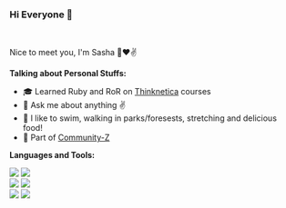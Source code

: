 ### Hi Everyone 👋 

<br />

Nice to meet you, I'm Sasha 🙌❤✌

**Talking about Personal Stuffs:**

- 🎓 Learned Ruby and RoR on [Thinknetica](https://thinknetica.com/) courses
- 💬 Ask me about anything ✌
- 🌱 I like to swim, walking in parks/foresests, stretching and delicious food!
- 👯 Part of [Community-Z](https://community-z.com/)


**Languages and Tools:**

<img src="https://img.shields.io/badge/HTML-239120?style=for-the-badge&logo=html5&logoColor=white"/> <img src="https://img.shields.io/badge/CSS-239120?&style=for-the-badge&logo=css3&logoColor=white"/><br>
<img src="https://img.shields.io/badge/Ruby-CC342D?style=for-the-badge&logo=ruby&logoColor=white"/> <img src="https://img.shields.io/badge/Ruby_on_Rails-CC0000?style=for-the-badge&logo=ruby-on-rails&logoColor=white"/><br>
<img src="https://img.shields.io/badge/SQLite-07405E?style=for-the-badge&logo=sqlite&logoColor=white"/> <img src="https://img.shields.io/badge/Python-3776AB?style=for-the-badge&logo=python&logoColor=white"/><br>


